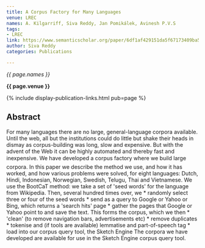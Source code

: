 ```yaml
---
title: A Corpus Factory for Many Languages
venue: LREC
names: A. Kilgarriff, Siva Reddy, Jan Pomikálek, Avinesh P.V.S
tags:
- LREC
link: https://www.semanticscholar.org/paper/6df1af429151da5f67173409ba564298fc551e60
author: Siva Reddy
categories: Publications

---
```


*{{ page.names }}*

**{{ page.venue }}**

{% include display-publication-links.html pub=page %}

## Abstract

For many languages there are no large, general-language corpora available. Until the web, all but the institutions could do little but shake their heads in dismay as corpus-building was long, slow and expensive. But with the advent of the Web it can be highly automated and thereby fast and inexpensive. We have developed a corpus factory where we build large corpora. In this paper we describe the method we use, and how it has worked, and how various problems were solved, for eight languages: Dutch, Hindi, Indonesian, Norwegian, Swedish, Telugu, Thai and Vietnamese. We use the BootCaT method: we take a set of 'seed words' for the language from Wikipedia. Then, several hundred times over, we * randomly select three or four of the seed words * send as a query to Google or Yahoo or Bing, which returns a 'search hits' page * gather the pages that Google or Yahoo point to and save the text. This forms the corpus, which we then * 'clean' (to remove navigation bars, advertisements etc) * remove duplicates * tokenise and (if tools are available) lemmatise and part-of-speech tag * load into our corpus query tool, the Sketch Engine The corpora we have developed are available for use in the Sketch Engine corpus query tool.